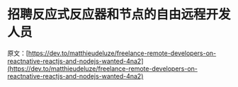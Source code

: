 # 招聘反应式反应器和节点的自由远程开发人员

原文：[https://dev.to/matthieudeluze/freelance-remote-developers-on-reactnative-reactjs-and-nodejs-wanted-4na2](https://dev.to/matthieudeluze/freelance-remote-developers-on-reactnative-reactjs-and-nodejs-wanted-4na2)